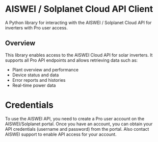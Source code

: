 # AISWEI / Solplanet Cloud API Client

A Python library for interacting with the AISWEI / Solplanet Cloud API for inverters with Pro user access.

## Overview

This library enables access to the AISWEI Cloud API for solar inverters. It supports all Pro API endpoints and allows retrieving data such as:

- Plant overview and performance
- Device status and data
- Error reports and histories
- Real-time power data

# Credentials

To use the AISWEI API, you need to create a Pro user account on the AISWEI/Solplanet portal. Once you have an account, you can obtain your API credentials (username and password) from the portal. Also contact AISWEI support to enable API access for your account.